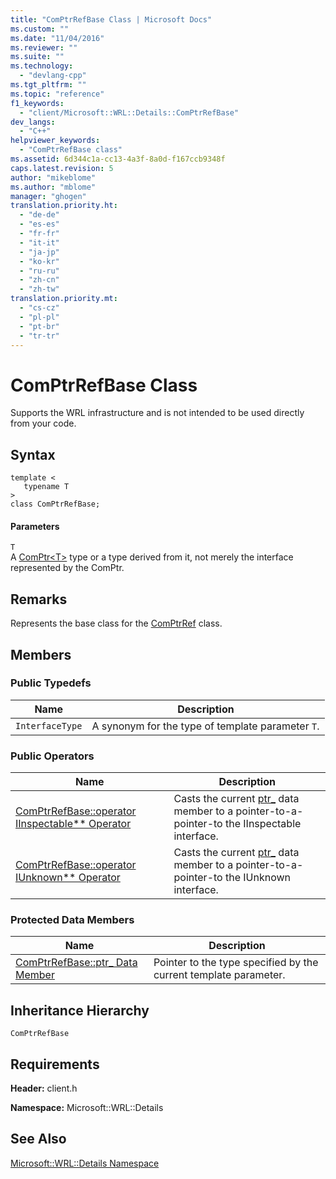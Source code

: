 ```yaml
---
title: "ComPtrRefBase Class | Microsoft Docs"
ms.custom: ""
ms.date: "11/04/2016"
ms.reviewer: ""
ms.suite: ""
ms.technology: 
  - "devlang-cpp"
ms.tgt_pltfrm: ""
ms.topic: "reference"
f1_keywords: 
  - "client/Microsoft::WRL::Details::ComPtrRefBase"
dev_langs: 
  - "C++"
helpviewer_keywords: 
  - "ComPtrRefBase class"
ms.assetid: 6d344c1a-cc13-4a3f-8a0d-f167ccb9348f
caps.latest.revision: 5
author: "mikeblome"
ms.author: "mblome"
manager: "ghogen"
translation.priority.ht: 
  - "de-de"
  - "es-es"
  - "fr-fr"
  - "it-it"
  - "ja-jp"
  - "ko-kr"
  - "ru-ru"
  - "zh-cn"
  - "zh-tw"
translation.priority.mt: 
  - "cs-cz"
  - "pl-pl"
  - "pt-br"
  - "tr-tr"
---
```

# ComPtrRefBase Class
Supports the WRL infrastructure and is not intended to be used directly from your code.  
  
## Syntax  
  
```  
template <  
   typename T  
>  
class ComPtrRefBase;  
```  
  
#### Parameters  
 `T`  
 A [ComPtr\<T>](../windows/comptr-class.md) type or a type derived from it, not merely the interface represented by the ComPtr.  
  
## Remarks  
 Represents the base class for the [ComPtrRef](../windows/comptrref-class.md) class.  
  
## Members  
  
### Public Typedefs  
  
|Name|Description|  
|----------|-----------------|  
|`InterfaceType`|A synonym for the type of template parameter `T`.|  
  
### Public Operators  
  
|Name|Description|  
|----------|-----------------|  
|[ComPtrRefBase::operator IInspectable** Operator](../windows/comptrrefbase-operator-iinspectable-star-star-operator.md)|Casts the current [ptr_](../windows/comptrrefbase-ptr-data-member.md) data member to a pointer-to-a-pointer-to the IInspectable interface.|  
|[ComPtrRefBase::operator IUnknown** Operator](../windows/comptrrefbase-operator-iunknown-star-star-operator.md)|Casts the current [ptr_](../windows/comptrrefbase-ptr-data-member.md) data member to a pointer-to-a-pointer-to the IUnknown interface.|  
  
### Protected Data Members  
  
|Name|Description|  
|----------|-----------------|  
|[ComPtrRefBase::ptr_ Data Member](../windows/comptrrefbase-ptr-data-member.md)|Pointer to the type specified by the current template parameter.|  
  
## Inheritance Hierarchy  
 `ComPtrRefBase`  
  
## Requirements  
 **Header:** client.h  
  
 **Namespace:** Microsoft::WRL::Details  
  
## See Also  
 [Microsoft::WRL::Details Namespace](../windows/microsoft-wrl-details-namespace.md)